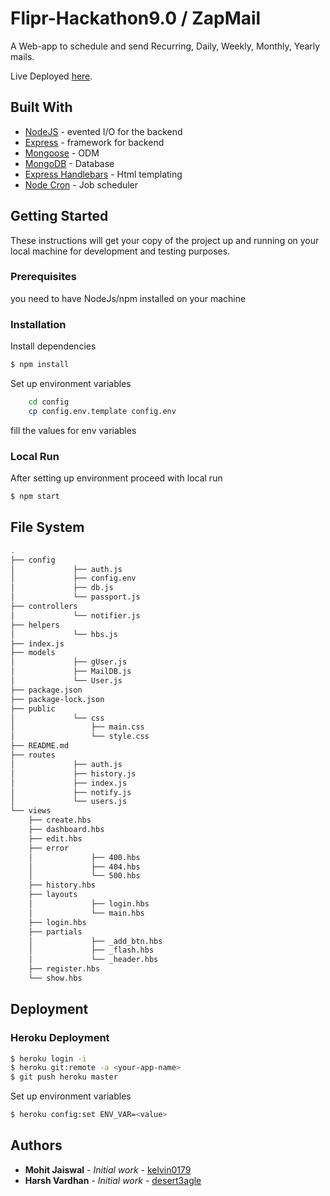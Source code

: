 # Flipr-Hackathon9.0 / ZapMail

A Web-app to schedule and send Recurring, Daily, Weekly, Monthly, Yearly mails. 

Live Deployed [here](http://zapmail-flipr-hackathon.herokuapp.com/).

## Built With
* [NodeJS](https://nodejs.org/en/docs/) -  evented I/O for the backend
* [Express](https://expressjs.com/) - framework for backend
* [Mongoose](https://mongoosejs.com/) - ODM
* [MongoDB](https://www.mongodb.com/) - Database
* [Express Handlebars](https://www.npmjs.com/package/express-handlebars) - Html templating
* [Node Cron](https://www.npmjs.com/package/node-cron) - Job scheduler

## Getting Started
These instructions will get your copy of the project up and running on your local machine for development and testing purposes.
### Prerequisites
you need to have NodeJs/npm installed on your machine
### Installation


Install dependencies 
```sh
$ npm install
```

Set up environment variables 

```sh
    cd config
    cp config.env.template config.env
```
fill the values for env variables

### Local Run
After setting up environment proceed with local run 
```sh
$ npm start
```

## File System
```sh
.
├── config 
│             ├── auth.js
│             ├── config.env
│             ├── db.js
│             └── passport.js
├── controllers  
│             └── notifier.js
├── helpers
│             └── hbs.js
├── index.js
├── models                        
│             ├── gUser.js
│             ├── MailDB.js
│             └── User.js
├── package.json
├── package-lock.json
├── public
│             └── css
│                 ├── main.css
│                 └── style.css
├── README.md
├── routes                        
│             ├── auth.js
│             ├── history.js
│             ├── index.js
│             ├── notify.js
│             └── users.js
└── views                         
    ├── create.hbs
    ├── dashboard.hbs
    ├── edit.hbs
    ├── error
    │             ├── 400.hbs
    │             ├── 404.hbs
    │             └── 500.hbs
    ├── history.hbs
    ├── layouts
    │             ├── login.hbs
    │             └── main.hbs
    ├── login.hbs
    ├── partials
    │             ├── _add_btn.hbs
    │             ├── _flash.hbs
    │             └── _header.hbs
    ├── register.hbs
    └── show.hbs

```
## Deployment


### Heroku Deployment
```sh
$ heroku login -i
$ heroku git:remote -a <your-app-name>
$ git push heroku master
```
Set up environment variables 
```sh
$ heroku config:set ENV_VAR=<value>
```

## Authors
* **Mohit Jaiswal** - *Initial work* - [kelvin0179](https://github.com/kelvin0179)
* **Harsh Vardhan** - *Initial work* - [desert3agle](https://github.com/desert3agle)
